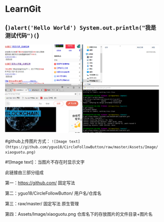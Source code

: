 # LearnGit
(```)alert('Hello World')
System.out.println("我是测试代码")(```)
---
![测试文字](https://github.com/shenzhizhi/LearnGit/raw/master/image/123.png  "测试图片")

#github上传图片方式：
`![Image text](https://github.com/yguo18/CircleFollowButton/raw/master/Assets/Image/xiaoguotu.png)`

#![Image text]：当图片不存在时显示文字

此链接由三部分组成

第一：https://github.com/   固定写法

第二：yguo18/CircleFollowButton/    用户名/仓库名

第三：raw/master/     固定写法   原生管理

第四：Assets/Image/xiaoguotu.png   仓库名下的存放图片的文件目录+图片名


